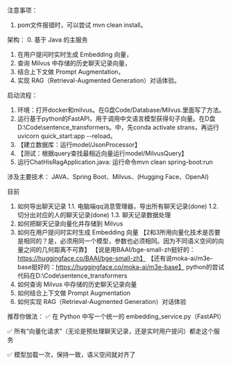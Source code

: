 注意事项：
1. pom文件报错时，可以尝试 mvn clean install。

架构：
0. 基于 Java 的主服务
1. 在用户提问时实时生成 Embedding 向量，
2. 查询 Milvus 中存储的历史聊天记录向量，
3. 结合上下文做 Prompt Augmentation，
4. 实现 RAG（Retrieval-Augmented Generation）对话体验。

启动流程：
1. 环境：打开docker和milvus。在G盘Code/Database/Milvus.里面写了方法。
2. 运行基于python的FastAPI，用于调用中文语言模型获得句子向量。在D盘D:\Code\sentence_transformers。中，先conda activate strans，再运行uvicorn quick_start:app --reload。
3. 【建立数据库：运行model/JsonProcessor】
4.  【测试：根据query查找最相近向量运行model/MilvusQuery】
5. 运行ChatHisRagApplication.java: 运行命令mvn clean spring-boot:run

涉及主要技术：
JAVA、Spring Boot、Milvus、(Hugging Face、OpenAI)

目前
1. 如何导出聊天记录
   1.1. 电脑端qq消息管理器，导出所有聊天记录(done)
   1.2. 切分出对应的人的聊天记录(done)
   1.3. 聊天记录数据处理
2. 如何把聊天记录向量化并存储到 Milvus
3. 如何在用户提问时实时生成 Embedding 向量
【2和3所用向量化技术是否要是相同的？是，必须用同一个模型，参数也必须相同。因为不同语义空间的向量之间的几何距离不可靠】
【说是用BAAI/bge-small-zh挺好的：https://huggingface.co/BAAI/bge-small-zh】
【还有说moka-ai/m3e-base挺好的：https://huggingface.co/moka-ai/m3e-base】
python的尝试代码在D:\Code\sentence_transformers
4. 如何查询 Milvus 中存储的历史聊天记录向量
5. 如何结合上下文做 Prompt Augmentation
6. 如何实现 RAG（Retrieval-Augmented Generation）对话体验

推荐你做法：
✅ 在 Python 中写一个统一的 embedding_service.py（FastAPI）

✅ 所有“向量化请求”（无论是预处理聊天记录，还是实时用户提问）都走这个服务

✅ 模型加载一次，保持一致，语义空间就对齐了
